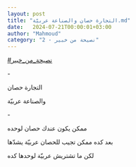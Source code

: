```yaml
---
layout: post
title: "التجارة حصان والصناعة عربيّة.md"
date:   2024-07-21T00:00:01+03:00
author: "Mahmoud"
category: "2 - نصيحة من خبير"
---
```

[<u>\#نصيحة_من_خبير</u>](https://www.facebook.com/hashtag/%D9%86%D8%B5%D9%8A%D8%AD%D8%A9_%D9%85%D9%86_%D8%AE%D8%A8%D9%8A%D8%B1?__eep__=6&__cft__%5b0%5d=AZVFC_jr6K9-z1_l9iQPd_YNswvcGR6F-O7RLapvC_jGscPBdlolbwYi8U95FZ-oetZ_vqrCqIxV2l8mssbxRkiFa3guE1O52GicZOVPPUvbni8rJF1rnZ8DtmwegqarCjFeXwgByFxHPvS8ikR9BzwZYWCCNzz8VafWsYou8sf1DU3PDcyRKNLb7SJ16QAziqc&__tn__=*NK-R)

\-

التجارة حصان

والصناعة عربيّة

\-

ممكن يكون عندك حصان لوحده

بعد كده ممكن تجيب للحصان عربيّة يشدّها

لكن ما تشتريش عربيّة لوحدها كده
